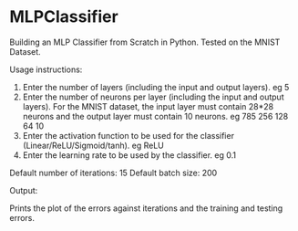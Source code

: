 # MLPClassifier
Building an MLP Classifier from Scratch in Python. Tested on the MNIST Dataset.

Usage instructions:

1. Enter the number of layers (including the input and output layers). eg 5
2. Enter the number of neurons per layer (including the input and output layers). For the MNIST dataset, the input layer must contain 28*28 neurons and the output layer must contain 10 neurons. eg 785 256 128 64 10
3. Enter the activation function to be used for the classifier (Linear/ReLU/Sigmoid/tanh). eg ReLU
4. Enter the learning rate to be used by the classifier. eg 0.1

Default number of iterations: 15
Default batch size: 200

Output:

Prints the plot of the errors against iterations and the training and testing errors.




